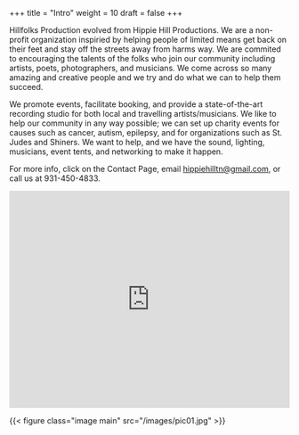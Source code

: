 +++
title = "Intro"
weight = 10
draft = false
+++

Hillfolks Production evolved from Hippie Hill Productions.  We are a non-profit 
organization inspiried by helping people of limited means get back on their feet
and stay off the streets away from harms way.  We are commited to encouraging the
talents of the folks who join our community including artists, poets, photographers,
and musicians.  We come across so many amazing and creative people and we try and
do what we can to help them succeed.

We promote events, facilitate booking, and provide a state-of-the-art recording
studio for both local and travelling artists/musicians.  We like to help our
community in any way possible; we can set up charity events for causes such as
cancer, autism, epilepsy, and for organizations such as St. Judes and Shiners. 
We want to help, and we have the sound, lighting, musicians, event tents, and
networking to make it happen.

For more info, click on the Contact Page, email <hippiehilltn@gmail.com>, or call
us at 931-450-4833.

<iframe width="100%" height="390px" src="https://www.youtube.com/embed/9ykQeaTUCwM" frameborder="0" allow="autoplay; encrypted-media" allowfullscreen></iframe>

{{< figure class="image main" src="/images/pic01.jpg" >}}

